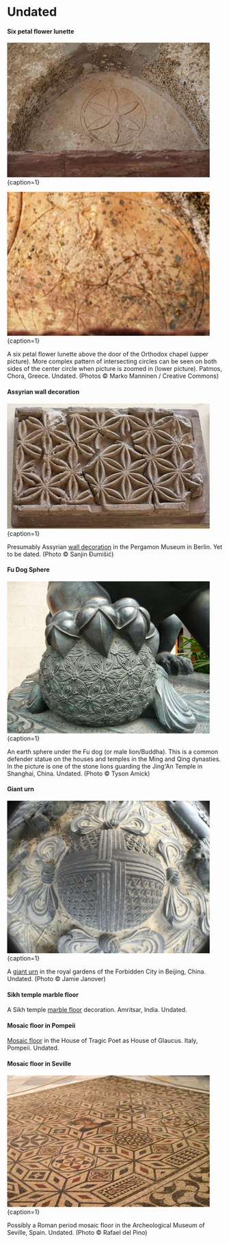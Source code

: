 # Undated

<!-- nopb -->

#### Six petal flower lunette

![Six petal flower on lunette © Marko Manninen / Creative Commons](./media/rosette-lunette.jpg){caption=1}

![Intersecting circles on lunette (zoom) © Marko Manninen / Creative Commons](./media/rosette-lunette2.jpg){caption=1}

A six petal flower lunette above the door of the Orthodox chapel (upper picture). More complex pattern of intersecting circles can be seen on both sides of the center circle when picture is zoomed in (lower picture). Patmos, Chora, Greece. Undated. (Photos © Marko Manninen / Creative Commons)

<!-- endnopb -->
<!-- nopb -->

#### Assyrian wall decoration

![Assyrian wall decoration © Sanjin Đumišić](./media/assyrian-wall.jpg){caption=1}

Presumably Assyrian [wall decoration](http://sanjindumisic.com/sumer-pergamon-museum-in-berlin/) in the Pergamon Museum in Berlin. Yet to be dated. (Photo © Sanjin Đumišić)

<!-- endnopb -->
<!-- nopb -->

#### Fu Dog Sphere

![Fu Dog Sphere © Tyson Amick](./media/fu-dog.jpg){caption=1}

An earth sphere under the Fu dog (or male lion/Buddha). This is a common defender statue on the houses and temples in the Ming and Qing dynasties. In the picture is one of the stone lions guarding the Jing'An Temple in Shanghai, China. Undated. (Photo © Tyson Amick)

<!-- endnopb -->
<!-- nopb -->

#### Giant urn

![Giant urn © Jamie Janover](./media/giant-urn.jpg){caption=1}

A [giant urn](https://www.facebook.com/JamieJanover.artist.profile/photos/a.10151941325323907.1073741826.57889468906/10152818741383907/?type=1&theater) in the royal gardens of the Forbidden City in Beijing, China. Undated. (Photo © Jamie Janover)

<!-- endnopb -->
<!-- nopb -->

#### Sikh temple marble floor

A Sikh temple [marble floor](https://www.pinterest.com/pin/307018899570764147/) decoration. Amritsar, India. Undated.

<!-- endnopb -->
<!-- nopb -->

#### Mosaic floor in Pompeii

[Mosaic floor](https://www.flickr.com/photos/70125105@N06/13980198177/) in the House of Tragic Poet as House of Glaucus. Italy, Pompeii. Undated.

<!-- endnopb -->
<!-- nopb -->

#### Mosaic floor in Seville

![Mosaic floor in Seville © Rafael del Pino](./media/mosaic-seville.jpg){caption=1}

Possibly a Roman period mosaic floor in the Archeological Museum of Seville, Spain. Undated. (Photo © Rafael del Pino)

<!-- endnopb -->
